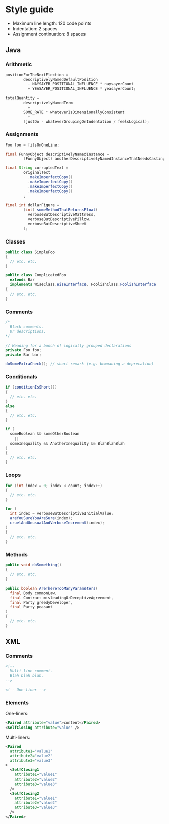 # Style guide

- Maximum line length: 120 code points
- Indentation: 2 spaces
- Assignment continuation: 8 spaces


## Java

### Arithmetic

```java
positionForTheNextElection =
        descriptivelyNamedDefaultPosition
          - NAYSAYER_POSITIONAL_INFLUENCE * naysayerCount
          + YEASAYER_POSITIONAL_INFLUENCE * yeasayerCount;
```

```java
totalQuantity =
        descriptivelyNamedTerm
          +
        SOME_RATE * whateverIsDimensionallyConsistent
          +
        (justDo - whateverGroupingOrIndentation / feelsLogical);
```

### Assignments

```java
Foo foo = fitsOnOneLine;
```

```java
final FunnyObject descriptivelyNamedInstance =
        (FunnyObject) anotherDescriptivelyNamedInstanceThatNeedsCasting;
```

```java
final String corruptedText =
        originalText
          .makeImperfectCopy()
          .makeImperfectCopy()
          .makeImperfectCopy()
          .makeImperfectCopy()
        ;
```

```java
final int dollarFigure =
        (int) someMethodThatReturnsFloat(
          verboseButDescriptiveMattress,
          verboseButDescriptivePillow,
          verboseButDescriptiveSheet
        );
```

### Classes

```java
public class SimpleFoo
{
  // etc. etc.
}
```

```java
public class ComplicatedFoo
  extends Bar
  implements WiseClass.WiseInterface, FoolishClass.FoolishInterface
{
  // etc. etc.
}
```

### Comments

```java
/*
  Block comments.
  Or descriptions.
*/
```

```java
// Heading for a bunch of logically grouped declarations
private Foo foo;
private Bar bar;
```

```java
doSomeExtraCheck(); // short remark (e.g. bemoaning a deprecation)
```

### Conditionals

```java
if (conditionIsShort())
{
  // etc. etc.
}
else
{
  // etc. etc.
}
```

```java
if (
  someBoolean && someOtherBoolean
    ||
  someInequality && AnotherInequality && BlahBlahBlah
)
{
  // etc. etc.
}
```

### Loops

```java
for (int index = 0; index < count; index++)
{
  // etc. etc.
}
```

```java
for (
  int index = verboseButDescriptiveInitialValue;
  areYouSureYouAreSure(index);
  cruelAndUnusualAndVerboseIncrement(index);
)
{
  // etc. etc.
}
```

### Methods

```java
public void doSomething()
{
  // etc. etc.
}
```

```java
public boolean AreThereTooManyParameters(
  final Body commonLaw,
  final Contract misleadingOrDeceptiveAgreement,
  final Party greedyDeveloper,
  final Party peasant
)
{
  // etc. etc.
}
```


## XML

### Comments

```xml
<!--
  Multi-line comment.
  Blah blah blah.
-->
```

```xml
<!-- One-liner -->
```

### Elements

One-liners:

```xml
<Paired attribute="value">content</Paired>
<SelfClosing attribute="value" />
```

Multi-liners:

```xml
<Paired
  attribute1="value1"
  attribute2="value2"
  attribute3="value3"
>
  <SelfClosing1
    attribute1="value1"
    attribute2="value2"
    attribute3="value3"
  />
  <SelfClosing2
    attribute1="value1"
    attribute2="value2"
    attribute3="value3"
  />
</Paired>
```
